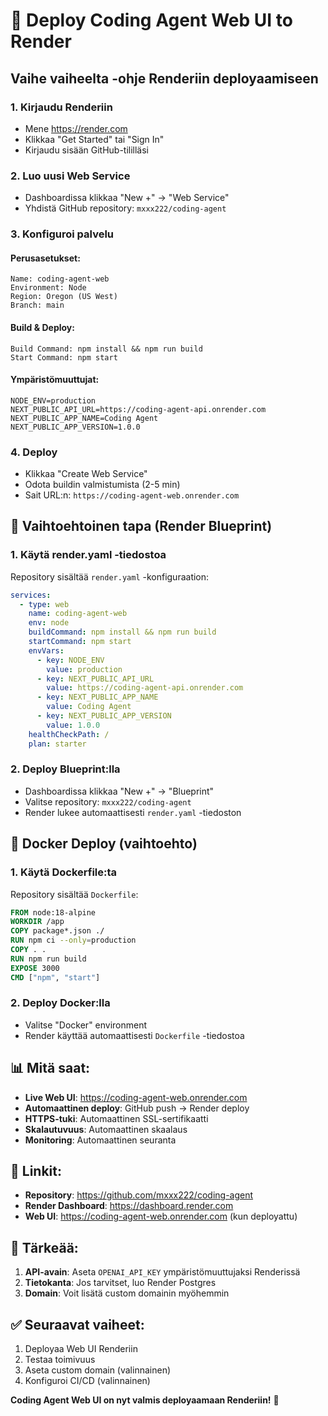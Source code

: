 # 🚀 Deploy Coding Agent Web UI to Render

## Vaihe vaiheelta -ohje Renderiin deployaamiseen

### 1. Kirjaudu Renderiin
- Mene https://render.com
- Klikkaa "Get Started" tai "Sign In"
- Kirjaudu sisään GitHub-tililläsi

### 2. Luo uusi Web Service
- Dashboardissa klikkaa "New +" → "Web Service"
- Yhdistä GitHub repository: `mxxx222/coding-agent`

### 3. Konfiguroi palvelu

#### **Perusasetukset:**
```
Name: coding-agent-web
Environment: Node
Region: Oregon (US West)
Branch: main
```

#### **Build & Deploy:**
```
Build Command: npm install && npm run build
Start Command: npm start
```

#### **Ympäristömuuttujat:**
```
NODE_ENV=production
NEXT_PUBLIC_API_URL=https://coding-agent-api.onrender.com
NEXT_PUBLIC_APP_NAME=Coding Agent
NEXT_PUBLIC_APP_VERSION=1.0.0
```

### 4. Deploy
- Klikkaa "Create Web Service"
- Odota buildin valmistumista (2-5 min)
- Sait URL:n: `https://coding-agent-web.onrender.com`

## 🎯 Vaihtoehtoinen tapa (Render Blueprint)

### 1. Käytä render.yaml -tiedostoa
Repository sisältää `render.yaml` -konfiguraation:

```yaml
services:
  - type: web
    name: coding-agent-web
    env: node
    buildCommand: npm install && npm run build
    startCommand: npm start
    envVars:
      - key: NODE_ENV
        value: production
      - key: NEXT_PUBLIC_API_URL
        value: https://coding-agent-api.onrender.com
      - key: NEXT_PUBLIC_APP_NAME
        value: Coding Agent
      - key: NEXT_PUBLIC_APP_VERSION
        value: 1.0.0
    healthCheckPath: /
    plan: starter
```

### 2. Deploy Blueprint:lla
- Dashboardissa klikkaa "New +" → "Blueprint"
- Valitse repository: `mxxx222/coding-agent`
- Render lukee automaattisesti `render.yaml` -tiedoston

## 🔧 Docker Deploy (vaihtoehto)

### 1. Käytä Dockerfile:ta
Repository sisältää `Dockerfile`:

```dockerfile
FROM node:18-alpine
WORKDIR /app
COPY package*.json ./
RUN npm ci --only=production
COPY . .
RUN npm run build
EXPOSE 3000
CMD ["npm", "start"]
```

### 2. Deploy Docker:lla
- Valitse "Docker" environment
- Render käyttää automaattisesti `Dockerfile` -tiedostoa

## 📊 Mitä saat:

- **Live Web UI**: https://coding-agent-web.onrender.com
- **Automaattinen deploy**: GitHub push → Render deploy
- **HTTPS-tuki**: Automaattinen SSL-sertifikaatti
- **Skalautuvuus**: Automaattinen skaalaus
- **Monitoring**: Automaattinen seuranta

## 🔗 Linkit:

- **Repository**: https://github.com/mxxx222/coding-agent
- **Render Dashboard**: https://dashboard.render.com
- **Web UI**: https://coding-agent-web.onrender.com (kun deployattu)

## 🚨 Tärkeää:

1. **API-avain**: Aseta `OPENAI_API_KEY` ympäristömuuttujaksi Renderissä
2. **Tietokanta**: Jos tarvitset, luo Render Postgres
3. **Domain**: Voit lisätä custom domainin myöhemmin

## ✅ Seuraavat vaiheet:

1. Deployaa Web UI Renderiin
2. Testaa toimivuus
3. Aseta custom domain (valinnainen)
4. Konfiguroi CI/CD (valinnainen)

**Coding Agent Web UI on nyt valmis deployaamaan Renderiin!** 🎉
